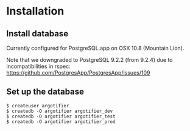 Installation
============

Install database
----------------

Currently configured for PostgreSQL.app on OSX 10.8 (Mountain Lion).

Note that we downgraded to PostgreSQL 9.2.2 (from 9.2.4) due to incompatibilities in rspec:
https://github.com/PostgresApp/PostgresApp/issues/109


Set up the database
-------------------

    $ createuser argotifier
    $ createdb -O argotifier argotifier_dev
    $ createdb -O argotifier argotifier_test
    $ createdb -O argotifier argotifier_prod


